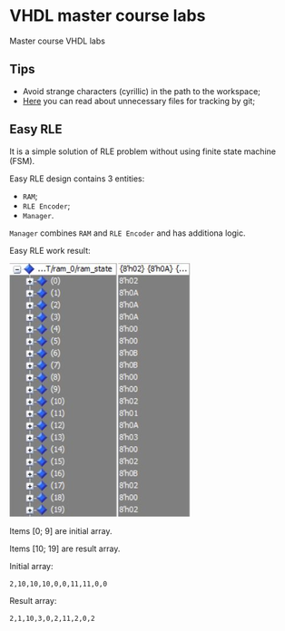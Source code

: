 # VHDL master course labs
Master course VHDL labs

## Tips
- Avoid strange characters (cyrillic) in the path to the workspace;
- [Here](https://www.aldec.com/en/support/resources/documentation/faq/1195) you can read about unnecessary files for tracking by git;

## Easy RLE

It is a simple solution of RLE problem without using finite state machine (FSM).

Easy RLE design contains 3 entities:
- `RAM`;
- `RLE Encoder`;
- `Manager`.

`Manager` combines `RAM` and `RLE Encoder` and has additiona logic.

Easy RLE work result:

![Easy RLE work result](/easy_rle/waveforms/ram_before_and_after_rle.JPG)

Items [0; 9] are initial array.

Items [10; 19] are result array.

Initial array:
```
2,10,10,10,0,0,11,11,0,0
```
Result array:
```
2,1,10,3,0,2,11,2,0,2
```
